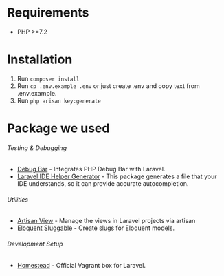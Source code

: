 # Requirements
- PHP >=7.2

# Installation
1. Run `composer install` 
2. Run `cp .env.example .env` or just create .env and copy text from .env.example.
3. Run `php arisan key:generate`

# Package we used
###### Testing & Debugging

* [Debug Bar](https://github.com/barryvdh/laravel-debugbar) - Integrates PHP Debug Bar with Laravel.
* [Laravel IDE Helper Generator](https://github.com/barryvdh/laravel-ide-helper) - This package generates a file that your IDE understands, so it can provide accurate autocompletion.

###### Utilities

* [Artisan View](https://github.com/svenluijten/artisan-view) - Manage the views in Laravel projects via artisan
* [Eloquent Sluggable](https://github.com/cviebrock/eloquent-sluggable) - Create slugs for Eloquent models.

###### Development Setup
* [Homestead](https://laravel.com/docs/6.x/homestead) - Official Vagrant box for Laravel.
